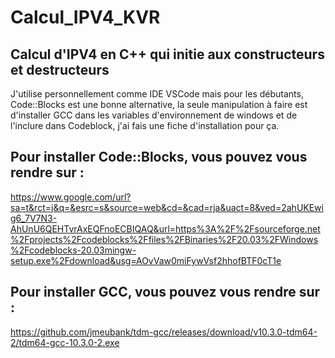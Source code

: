 # Calcul_IPV4_KVR
## Calcul d'IPV4 en C++ qui initie aux constructeurs et destructeurs
J'utilise personnellement comme IDE VSCode mais pour les débutants, Code::Blocks est une bonne alternative, la seule manipulation à faire est d'installer GCC dans les variables d'environnement de windows et de l'inclure dans Codeblock, j'ai fais une fiche d'installation pour ça. 
## Pour installer Code::Blocks, vous pouvez vous rendre sur : 
https://www.google.com/url?sa=t&rct=j&q=&esrc=s&source=web&cd=&cad=rja&uact=8&ved=2ahUKEwig6_7V7N3-AhUnU6QEHTvrAxEQFnoECBIQAQ&url=https%3A%2F%2Fsourceforge.net%2Fprojects%2Fcodeblocks%2Ffiles%2FBinaries%2F20.03%2FWindows%2Fcodeblocks-20.03mingw-setup.exe%2Fdownload&usg=AOvVaw0miFywVsf2hhofBTF0cT1e
## Pour installer GCC, vous pouvez vous rendre sur : 
https://github.com/jmeubank/tdm-gcc/releases/download/v10.3.0-tdm64-2/tdm64-gcc-10.3.0-2.exe
